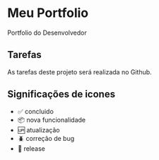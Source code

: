# Meu Portfolio
Portfolio do Desenvolvedor

## Tarefas

As tarefas deste projeto será realizada no Github.

## Significações de icones

- :white_check_mark: concluido
- :package: nova funcionalidade
- :up: atualização
- :beetle: correção de bug
- :checkered_flag: release